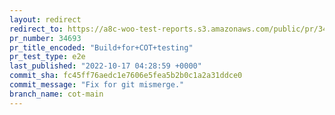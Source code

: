 ```yaml
---
layout: redirect
redirect_to: https://a8c-woo-test-reports.s3.amazonaws.com/public/pr/34693/e2e/index.html
pr_number: 34693
pr_title_encoded: "Build+for+COT+testing"
pr_test_type: e2e
last_published: "2022-10-17 04:28:59 +0000"
commit_sha: fc45ff76aedc1e7606e5fea5b2b0c1a2a31ddce0
commit_message: "Fix for git mismerge."
branch_name: cot-main
---
```

